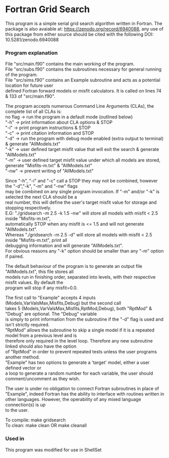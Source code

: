 # Fortran Grid Search
This program is a simple serial grid search algorithm written in Fortran.
The package is also avaiable at: https://zenodo.org/record/6940088, any use of this package from either source should be cited with the following DOI: 10.5281/zenodo.6940088

### Program explanation

File "src/main.f90" contains the main working of the program.  
File "src/subs.f90" contains the subroutines necessary for general running of the program.  
File "src/sims.f90" contains an Example subroutine and acts as a potential location for future user  
                defined Fortran forward models or misfit calculators. It is called on lines 74 & 133 of "src/main.f90".  
  
The program accepts numerous Command Line Arguments (CLAs), the complete list of all CLAs is:  
no flag -> run the program in a default mode (outlined below)  
"-h"    -> print information about CLA options & STOP  
"-i"    -> print program instructions & STOP  
"-c"    -> print citation information and STOP  
"-d"    -> run the program with debug mode enabled (extra output to terminal) & generate "AllModels.txt"  
"-k"    -> user defined target misfit value that will exit the search & generate "AllModels.txt"  
"-m"    -> user defined target misfit value under which all models are stored, generate "Misfits-m.txt" & "AllModels.txt"  
"-nw"   -> prevent writing of "AllModels.txt"  
  
Since "-h", "-i" and "-c" call a STOP they may not be combined, however the "-d","-k", "-m" and "-nw" flags  
may be combined on any single program invocation. If "-m" and/or "-k" is selected the next CLA should be a  
real number, this will define the user's target misfit value for storage and stopping respectively.  
E.G: "./gridsearch -m 2.5 -k 1.5 -nw" will store all models with misfit < 2.5 inside "Misfits-m.txt",  
automatically STOP when any misfit is <= 1.5 and will not generate "AllModels.txt".  
Whereas "./gridsearch -m 2.5 -d" will store all models with misfit < 2.5 inside "Misfits-m.txt", print all   
debugging information and will generate "AllModels.txt".  
For obvious reasons any "-k" option should be smaller than any "-m" option if paired.  
  
The default behaviour of the program is to generate an output file "AllModels.txt", this file stores all  
models run in finishing order, separated into levels, with their respective misfit values. By default the  
program will stop if any misfit=0.0.  
  
  
The first call to "Example" accepts 4 inputs (Models,VarValsMax,Misfits,Debug) but the second call  
takes 5 (Models,VarValsMax,Misfits,RptMod,Debug), both "RptMod" & "Debug" are optional. The "Debug" variable  
is simply to print information from the subroutine if the "-d" flag is used and isn't strictly required.  
"RptMod" allows the subroutine to skip a single model if it is a repeated model from a previous level and is  
therefore only required in the level loop. Therefore any new subroutine linked should also have the option  
of "RptMod" in order to prevent repeated tests unless the user programs another method.  
"Example" has two options to generate a 'target' model, either a user defined vector or  
a loop to generate a random number for each variable, the user should comment/uncomment as they wish.  
  
The user is under no obligation to connect Fortran subroutines in place of "Example", indeed Fortran has the ability 
to interface with routines written in other languages. However, the operability of any mixed language connection(s) is up  
to the user.  
  
  
To compile: make gridsearch  
To clean: make clean OR make cleanall   
  
  
### Used in
This program was modified for use in ShellSet  
